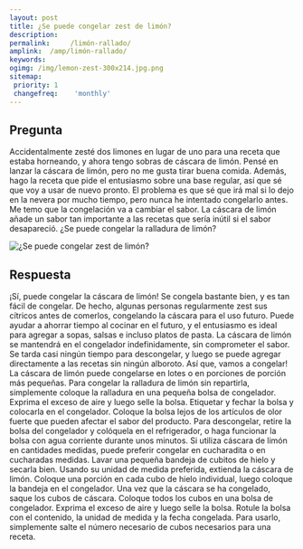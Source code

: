 ```yaml
---
layout: post
title: ¿Se puede congelar zest de limón?  
description: 
permalink:     /limón-rallado/
amplink:  /amp/limón-rallado/
keywords: 
ogimg: /img/lemon-zest-300x214.jpg.png
sitemap:
 priority: 1
 changefreq:    'monthly'
---
```




## Pregunta

Accidentalmente zesté dos limones en lugar de uno para una receta que estaba horneando, y ahora tengo sobras de cáscara de limón. Pensé en lanzar la cáscara de limón, pero no me gusta tirar buena comida. Además, hago la receta que pide el entusiasmo sobre una base regular, así que sé que voy a usar de nuevo pronto. El problema es que sé que irá mal si lo dejo en la nevera por mucho tiempo, pero nunca he intentado congelarlo antes. Me temo que la congelación va a cambiar el sabor. La cáscara de limón añade un sabor tan importante a las recetas que sería inútil si el sabor desapareció. ¿Se puede congelar la ralladura de limón?


![¿Se puede congelar zest de limón?](https://sepuedecongelar.com/img/lemon-zest-300x214.jpg "¿Se puede congelar zest de limón?" )


## Respuesta

¡Sí, puede congelar la cáscara de limón! Se congela bastante bien, y es tan fácil de congelar. De hecho, algunas personas regularmente zest sus cítricos antes de comerlos, congelando la cáscara para el uso futuro. Puede ayudar a ahorrar tiempo al cocinar en el futuro, y el entusiasmo es ideal para agregar a sopas, salsas e incluso platos de pasta. La cáscara de limón se mantendrá en el congelador indefinidamente, sin comprometer el sabor. Se tarda casi ningún tiempo para descongelar, y luego se puede agregar directamente a las recetas sin ningún alboroto. Así que, vamos a congelar!
La cáscara de limón puede congelarse en lotes o en porciones de porción más pequeñas. Para congelar la ralladura de limón sin repartirla, simplemente coloque la ralladura en una pequeña bolsa de congelador. Exprima el exceso de aire y luego selle la bolsa. Etiquetar y fechar la bolsa y colocarla en el congelador. Coloque la bolsa lejos de los artículos de olor fuerte que pueden afectar el sabor del producto. Para descongelar, retire la bolsa del congelador y colóquela en el refrigerador, o haga funcionar la bolsa con agua corriente durante unos minutos.
Si utiliza cáscara de limón en cantidades medidas, puede preferir congelar en cucharadita o en cucharadas medidas. Lavar una pequeña bandeja de cubitos de hielo y secarla bien. Usando su unidad de medida preferida, extienda la cáscara de limón. Coloque una porción en cada cubo de hielo individual, luego coloque la bandeja en el congelador. Una vez que la cáscara se ha congelado, saque los cubos de cáscara. Coloque todos los cubos en una bolsa de congelador. Exprima el exceso de aire y luego selle la bolsa. Rotule la bolsa con el contenido, la unidad de medida y la fecha congelada. Para usarlo, simplemente salte el número necesario de cubos necesarios para una receta.